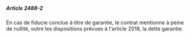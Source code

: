 ##### Article 2488-2

En cas de fiducie conclue à titre de garantie, le contrat mentionne à peine de nullité, outre les dispositions prévues à l'article 2018, la dette garantie.

